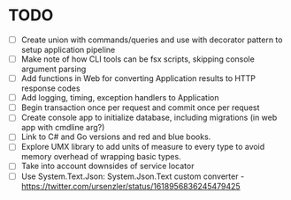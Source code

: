 # TODO

- [ ] Create union with commands/queries and use with decorator pattern to setup application pipeline
- [ ] Make note of how CLI tools can be fsx scripts, skipping console argument parsing
- [ ] Add functions in Web for converting Application results to HTTP response codes
- [ ] Add logging, timing, exception handlers to Application
- [ ] Begin transaction once per request and commit once per request
- [ ] Create console app to initialize database, including migrations (in web app with cmdline arg?)
- [ ] Link to C# and Go versions and red and blue books.
- [ ] Explore UMX library to add units of measure to every type to avoid memory overhead of wrapping basic types.
- [ ] Take into account downsides of service locator
- [ ] Use System.Text.Json: System.Json.Text custom converter
      - https://twitter.com/ursenzler/status/1618956836245479425
